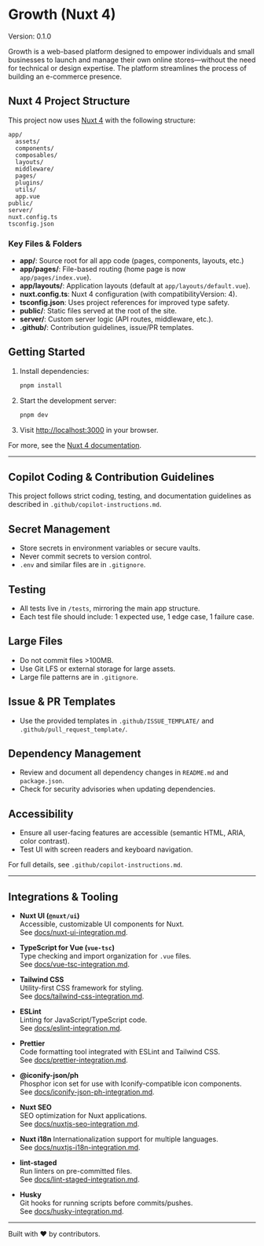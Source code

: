 # Growth (Nuxt 4)

Version: 0.1.0

Growth is a web-based platform designed to empower individuals and small businesses to launch and manage their own online stores—without the need for technical or design expertise. The platform streamlines the process of building an e-commerce presence.

## Nuxt 4 Project Structure

This project now uses [Nuxt 4](https://nuxt.com/) with the following structure:

```plaintext
app/
  assets/
  components/
  composables/
  layouts/
  middleware/
  pages/
  plugins/
  utils/
  app.vue
public/
server/
nuxt.config.ts
tsconfig.json
```

### Key Files & Folders

- **app/**: Source root for all app code (pages, components, layouts, etc.)
- **app/pages/**: File-based routing (home page is now `app/pages/index.vue`).
- **app/layouts/**: Application layouts (default at `app/layouts/default.vue`).
- **nuxt.config.ts**: Nuxt 4 configuration (with compatibilityVersion: 4).
- **tsconfig.json**: Uses project references for improved type safety.
- **public/**: Static files served at the root of the site.
- **server/**: Custom server logic (API routes, middleware, etc.).
- **.github/**: Contribution guidelines, issue/PR templates.

## Getting Started

1. Install dependencies:

   ```sh
   pnpm install
   ```

2. Start the development server:

   ```sh
   pnpm dev
   ```

3. Visit [http://localhost:3000](http://localhost:3000) in your browser.

For more, see the [Nuxt 4 documentation](https://nuxt.com/docs/getting-started/introduction).

---

## Copilot Coding & Contribution Guidelines

This project follows strict coding, testing, and documentation guidelines as described in `.github/copilot-instructions.md`.

## Secret Management

- Store secrets in environment variables or secure vaults.
- Never commit secrets to version control.
- `.env` and similar files are in `.gitignore`.

## Testing

- All tests live in `/tests`, mirroring the main app structure.
- Each test file should include: 1 expected use, 1 edge case, 1 failure case.

## Large Files

- Do not commit files >100MB.
- Use Git LFS or external storage for large assets.
- Large file patterns are in `.gitignore`.

## Issue & PR Templates

- Use the provided templates in `.github/ISSUE_TEMPLATE/` and `.github/pull_request_template/`.

## Dependency Management

- Review and document all dependency changes in `README.md` and `package.json`.
- Check for security advisories when updating dependencies.

## Accessibility

- Ensure all user-facing features are accessible (semantic HTML, ARIA, color contrast).
- Test UI with screen readers and keyboard navigation.

For full details, see `.github/copilot-instructions.md`.

---

## Integrations & Tooling

- **Nuxt UI (`@nuxt/ui`)**  
  Accessible, customizable UI components for Nuxt.  
  See [docs/nuxt-ui-integration.md](docs/nuxt-ui-integration.md).

- **TypeScript for Vue (`vue-tsc`)**  
  Type checking and import organization for `.vue` files.  
  See [docs/vue-tsc-integration.md](docs/vue-tsc-integration.md).

- **Tailwind CSS**  
  Utility-first CSS framework for styling.  
  See [docs/tailwind-css-integration.md](docs/tailwind-css-integration.md).

- **ESLint**  
  Linting for JavaScript/TypeScript code.  
  See [docs/eslint-integration.md](docs/eslint-integration.md).

- **Prettier**  
  Code formatting tool integrated with ESLint and Tailwind CSS.  
  See [docs/prettier-integration.md](docs/prettier-integration.md).

- **@iconify-json/ph**  
  Phosphor icon set for use with Iconify-compatible icon components.  
  See [docs/iconify-json-ph-integration.md](docs/iconify-json-ph-integration.md).

- **Nuxt SEO**  
  SEO optimization for Nuxt applications.  
  See [docs/nuxtjs-seo-integration.md](docs/nuxtjs-seo-integration.md).

- **Nuxt i18n**
  Internationalization support for multiple languages.  
  See [docs/nuxtjs-i18n-integration.md](docs/nuxtjs-i18n-integration.md).

- **lint-staged**  
  Run linters on pre-committed files.  
  See [docs/lint-staged-integration.md](docs/lint-staged-integration.md).

- **Husky**  
  Git hooks for running scripts before commits/pushes.  
  See [docs/husky-integration.md](docs/husky-integration.md).

---

Built with ❤️ by contributors.
